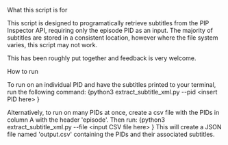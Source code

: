 <h> What this script is for </h>

This script is designed to programatically retrieve subtitles from the PIP Inspector API, requiring only the episode PID as an input. The majority of subtitles are stored in a consistent location, however where the file system varies, this script may not work.

This has been roughly put together and feedback is very welcome.

<h> How to run </h>

To run on an individual PID and have the subtitles printed to your terminal, run the following command:
{python3 extract_subtitle_xml.py --pid \<insert PID here\> }

Alternatively, to run on many PIDs at once, create a csv file with the PIDs in column A with the header 'episode'. Then run:
{python3 extract_subtitle_xml.py --file \<input CSV file here\> }
This will create a JSON file named 'output.csv' containing the PIDs and their associated subtitles.


